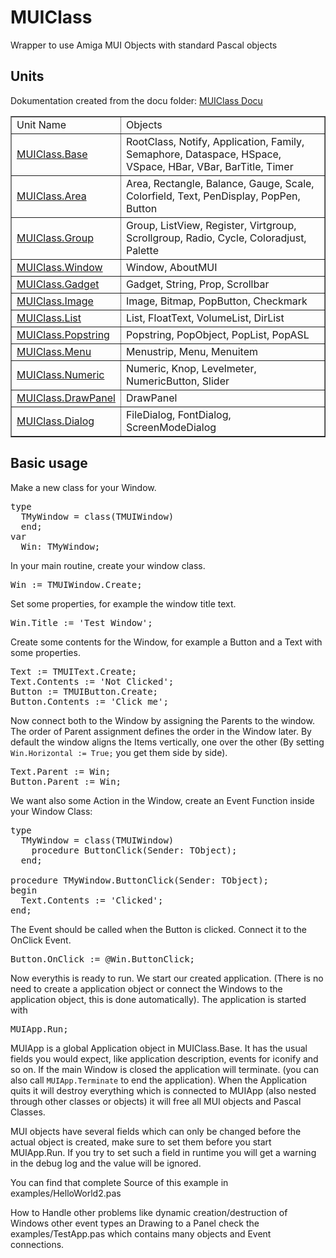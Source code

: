 # MUIClass
Wrapper to use Amiga MUI Objects with standard Pascal objects

## Units
Dokumentation created from the docu folder: <a href="http://www.alb42.de/muiclass-docu/">MUIClass Docu</a>
<table border=1>
<tr><td>Unit Name</td><td>Objects</td></tr>
<tr><td><a href="http://www.alb42.de/muiclass-docu/muiclass.base/index.html">MUIClass.Base</a></td><td>RootClass, Notify, Application, Family, Semaphore, Dataspace, HSpace, VSpace, HBar, VBar, BarTitle, Timer</td></tr>
<tr><td><a href="http://www.alb42.de/muiclass-docu/muiclass.area/index.html">MUIClass.Area</a></td><td>Area, Rectangle, Balance, Gauge, Scale, Colorfield, Text, PenDisplay, PopPen, Button</td></tr>
<tr><td><a href="http://www.alb42.de/muiclass-docu/muiclass.group/index.html">MUIClass.Group</a></td><td>Group, ListView, Register, Virtgroup, Scrollgroup, Radio, Cycle, Coloradjust, Palette</td></tr>
<tr><td><a href="http://www.alb42.de/muiclass-docu/muiclass.window/index.html">MUIClass.Window</a></td><td>Window, AboutMUI</td></tr>
<tr><td><a href="http://www.alb42.de/muiclass-docu/muiclass.gadget/index.html">MUIClass.Gadget</a></td><td>Gadget, String, Prop, Scrollbar</td></tr>
<tr><td><a href="http://www.alb42.de/muiclass-docu/muiclass.image/index.html">MUIClass.Image</a></td><td>Image, Bitmap, PopButton, Checkmark</td></tr>
<tr><td><a href="http://www.alb42.de/muiclass-docu/muiclass.list/index.html">MUIClass.List</a></td><td>List, FloatText, VolumeList, DirList</td></tr>
<tr><td><a href="http://www.alb42.de/muiclass-docu/muiclass.popstring/index.html">MUIClass.Popstring</a></td><td>Popstring, PopObject, PopList, PopASL</td></tr>
<tr><td><a href="http://www.alb42.de/muiclass-docu/muiclass.menu/index.html">MUIClass.Menu</a></td><td>Menustrip, Menu, Menuitem</td></tr>
<tr><td><a href="http://www.alb42.de/muiclass-docu/muiclass.numeric/index.html">MUIClass.Numeric</a></td><td>Numeric, Knop, Levelmeter, NumericButton, Slider</td></tr>
<tr><td><a href="http://www.alb42.de/muiclass-docu/muiclass.drawpanel/index.html">MUIClass.DrawPanel</a></td><td>DrawPanel</td></tr>
<tr><td><a href="http://www.alb42.de/muiclass-docu/muiclass.dialog/index.html">MUIClass.Dialog</a></td><td>FileDialog, FontDialog, ScreenModeDialog</td></tr>
</table>

## Basic usage

Make a new class for your Window.
<pre>
type
  TMyWindow = class(TMUIWindow)
  end;
var
  Win: TMyWindow;
</pre>
In your main routine, create your window class.
<pre>
Win := TMUIWindow.Create;
</pre>
Set some properties, for example the window title text.
<pre>
Win.Title := 'Test Window';
</pre>
Create some contents for the Window, for example a Button and a Text with some properties.
<pre>
Text := TMUIText.Create;
Text.Contents := 'Not Clicked';
Button := TMUIButton.Create;
Button.Contents := 'Click me';
</pre>
Now connect both to the Window by assigning the Parents to the window.
The order of Parent assignment defines the order in the Window later. By default the window aligns the Items vertically, one over the other (By setting  <code>Win.Horizontal := True;</code> you get them side by side).
<pre>
Text.Parent := Win;
Button.Parent := Win;
</pre>
We want also some Action in the Window, create an Event Function inside your Window Class:
<pre>
type
  TMyWindow = class(TMUIWindow)
    procedure ButtonClick(Sender: TObject);
  end;

procedure TMyWindow.ButtonClick(Sender: TObject);
begin
  Text.Contents := 'Clicked';
end;
</pre>
The Event should be called when the Button is clicked. Connect it to the OnClick Event.
<pre>
Button.OnClick := @Win.ButtonClick;
</pre>
Now everythis is ready to run. We start our created application. (There is no need to create a application object or connect the Windows to the application object, this is done automatically). The application is started with
<pre>
MUIApp.Run;
</pre>

MUIApp is a global Application object in MUIClass.Base. It has the usual fields you would expect, like application description, events for iconify and so on.
If the main Window is closed the application will terminate. (you can also call <code>MUIApp.Terminate</code> to end the application).
When the Application quits it will destroy everything which is connected to MUIApp (also nested through other classes or objects) it will free all MUI objects and Pascal Classes.

MUI objects have several fields which can only be changed before the actual object is created, make sure to set them before you start MUIApp.Run. If you try to set such a field in runtime you will get a warning in the debug log and the value will be ignored.

You can find that complete Source of this example in examples/HelloWorld2.pas

How to Handle other problems like dynamic creation/destruction of Windows other event types an Drawing to a Panel check the examples/TestApp.pas which contains many objects and Event connections.
